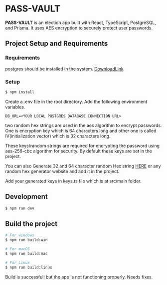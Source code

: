 # PASS-VAULT

**PASS-VAULT** is an election app built with React, TypeScript, PostgreSQL, and Prisma. It uses AES encryption to securely protect user passwords.

## Project Setup and Requirements

### Requirements
postgres should be installed in the system. [DownloadLink](https://www.postgresql.org/download/)

### Setup

```bash
$ npm install
```
Create a .env file in the root directory.
Add the following environment variables.

```
DB_URL=<YOUR LOCAL POSTGRES DATABASE CONNECTION URL>

```
two random hex strings are used in the aes algorithm to encrypt passwords. One is encryption key which is 64 characters long and other one is called IV(initialization vector) which is 32 characters long.

These keys/random strings are required for encrypting the password using aes-256-cbc algorithm for security. By default these keys are set in the project.

You can also Generate 32 and 64 character random Hex string [HERE](https://www.browserling.com/tools/random-hex) or any random hex generator website and add it in the project.

Add your generated keys in keys.ts file which is at src\main folder.



## Development

```bash
$ npm run dev
```

## Build the project

```bash
# For windows
$ npm run build:win

# For macOS
$ npm run build:mac

# For Linux
$ npm run build:linux
```
Build is successfull but the app is not functioning properly. Needs fixes.
